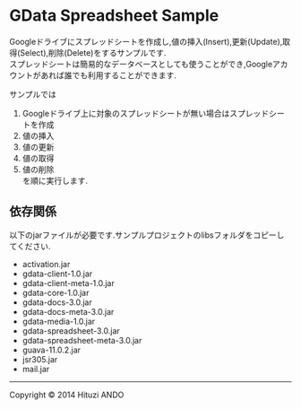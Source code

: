 GData Spreadsheet Sample
======================
Googleドライブにスプレッドシートを作成し,値の挿入(Insert),更新(Update),取得(Select),削除(Delete)をするサンプルです.  
スプレッドシートは簡易的なデータベースとしても使うことができ,Googleアカウントがあれば誰でも利用することができます.  

サンプルでは  
1. Googleドライブ上に対象のスプレッドシートが無い場合はスプレッドシートを作成  
2. 値の挿入  
3. 値の更新  
4. 値の取得  
5. 値の削除  
を順に実行します.

依存関係
----------
以下のjarファイルが必要です.サンプルプロジェクトのlibsフォルダをコピーしてください.  

+ activation.jar
+ gdata-client-1.0.jar
+ gdata-client-meta-1.0.jar
+ gdata-core-1.0.jar
+ gdata-docs-3.0.jar
+ gdata-docs-meta-3.0.jar
+ gdata-media-1.0.jar
+ gdata-spreadsheet-3.0.jar
+ gdata-spreadsheet-meta-3.0.jar
+ guava-11.0.2.jar
+ jsr305.jar
+ mail.jar

----------
Copyright &copy; 2014 Hituzi ANDO
